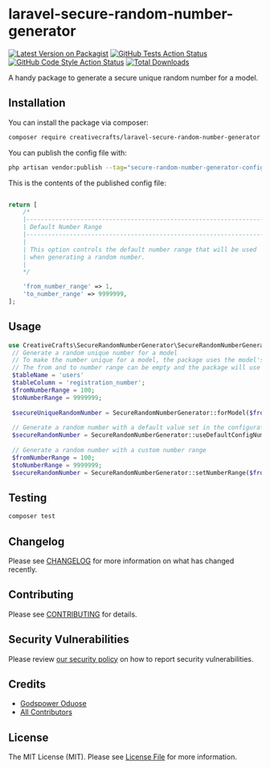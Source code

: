 # laravel-secure-random-number-generator

[![Latest Version on Packagist](https://img.shields.io/packagist/v/creativecrafts/laravel-secure-random-number-generator.svg?style=flat-square)](https://packagist.org/packages/creativecrafts/laravel-secure-random-number-generator)
[![GitHub Tests Action Status](https://img.shields.io/github/actions/workflow/status/creativecrafts/laravel-secure-random-number-generator/run-tests.yml?branch=main&label=tests&style=flat-square)](https://github.com/creativecrafts/laravel-secure-random-number-generator/actions?query=workflow%3Arun-tests+branch%3Amain)
[![GitHub Code Style Action Status](https://img.shields.io/github/actions/workflow/status/creativecrafts/laravel-secure-random-number-generator/fix-php-code-style-issues.yml?branch=main&label=code%20style&style=flat-square)](https://github.com/creativecrafts/laravel-secure-random-number-generator/actions?query=workflow%3A"Fix+PHP+code+style+issues"+branch%3Amain)
[![Total Downloads](https://img.shields.io/packagist/dt/creativecrafts/laravel-secure-random-number-generator.svg?style=flat-square)](https://packagist.org/packages/creativecrafts/laravel-secure-random-number-generator)


 A handy package to generate a secure unique random number for a model.

## Installation

You can install the package via composer:

```bash
composer require creativecrafts/laravel-secure-random-number-generator
```

You can publish the config file with:
```bash
php artisan vendor:publish --tag="secure-random-number-generator-config"
```

This is the contents of the published config file:

```php

return [
    /*
    |--------------------------------------------------------------------------
    | Default Number Range
    |--------------------------------------------------------------------------
    |
    | This option controls the default number range that will be used
    | when generating a random number.
    |
    */

    'from_number_range' => 1,
    'to_number_range' => 9999999,
];

```


## Usage

```php
use CreativeCrafts\SecureRandomNumberGenerator\SecureRandomNumberGenerator;
 // Generate a random unique number for a model
 // To make the number unique for a model, the package uses the model's table name and column name to check if the number is unique in the model's table
 // The from and to number range can be empty and the package will use the default number range set in the configuration file
 $tableName = 'users'
 $tableColumn = 'registration_number';
 $fromNumberRange = 100;
 $toNumberRange = 9999999;
 
 $secureUniqueRandomNumber = SecureRandomNumberGenerator::forModel($fromNumberRange, $toNumberRange, $tableName, $tableColumn,)->generate();
 
 // Generate a random number with a default value set in the configuration file
 $secureRandomNumber = SecureRandomNumberGenerator::useDefaultConfigNumberRange()->generate();
 
 // Generate a random number with a custom number range
 $fromNumberRange = 100;
 $toNumberRange = 9999999;
 $secureRandomNumber = SecureRandomNumberGenerator::setNumberRange($fromNumberRange, $toNumberRange)->generate();

```

## Testing

```bash
composer test
```

## Changelog

Please see [CHANGELOG](CHANGELOG.md) for more information on what has changed recently.

## Contributing

Please see [CONTRIBUTING](CONTRIBUTING.md) for details.

## Security Vulnerabilities

Please review [our security policy](../../security/policy) on how to report security vulnerabilities.

## Credits

- [Godspower Oduose](https://github.com/rockblings)
- [All Contributors](../../contributors)

## License

The MIT License (MIT). Please see [License File](LICENSE.md) for more information.
